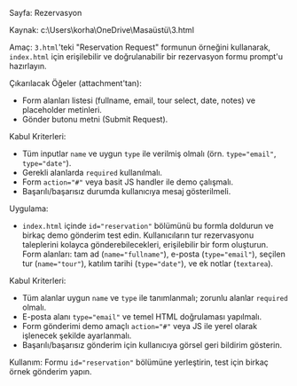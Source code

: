 Sayfa: Rezervasyon

Kaynak: c:\Users\korha\OneDrive\Masaüstü\3.html

Amaç:
`3.html`'teki "Reservation Request" formunun örneğini kullanarak, `index.html` için erişilebilir ve doğrulanabilir bir rezervasyon formu prompt'u hazırlayın.

Çıkarılacak Öğeler (attachment'tan):
- Form alanları listesi (fullname, email, tour select, date, notes) ve placeholder metinleri.
- Gönder butonu metni (Submit Request).

Kabul Kriterleri:
- Tüm inputlar `name` ve uygun `type` ile verilmiş olmalı (örn. `type="email"`, `type="date"`).
- Gerekli alanlarda `required` kullanılmalı.
- Form `action="#"` veya basit JS handler ile demo çalışmalı.
- Başarılı/başarısız durumda kullanıcıya mesaj gösterilmeli.

Uygulama:
- `index.html` içinde `id="reservation"` bölümünü bu formla doldurun ve birkaç demo gönderim test edin.
Kullanıcıların tur rezervasyonu taleplerini kolayca gönderebilecekleri, erişilebilir bir form oluşturun. Form alanları: tam ad (`name="fullname"`), e-posta (`type="email"`), seçilen tur (`name="tour"`), katılım tarihi (`type="date"`), ve ek notlar (`textarea`).

Kabul Kriterleri:
- Tüm alanlar uygun `name` ve `type` ile tanımlanmalı; zorunlu alanlar `required` olmalı.
- E-posta alanı `type="email"` ve temel HTML doğrulaması yapılmalı.
- Form gönderimi demo amaçlı `action="#"` veya JS ile yerel olarak işlenecek şekilde ayarlanmalı.
- Başarılı/başarısız gönderim için kullanıcıya görsel geri bildirim gösterin.

Kullanım:
Formu `id="reservation"` bölümüne yerleştirin, test için birkaç örnek gönderim yapın.